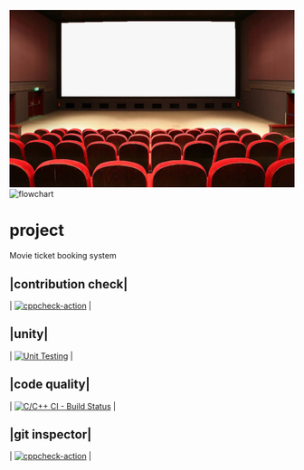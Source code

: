 ![Theatre](https://github.com/borramanojna/project/blob/b58bdd30b178bc591eacc6be98c5b58cee6fd5e5/1_Requirements/theatre.png)
![flowchart](https://user-images.githubusercontent.com/80617853/114844363-5d6ff280-9df8-11eb-89c3-6c8f2e16ea89.jpg)
# project
Movie ticket booking system

|contribution check|
--------------------
|           [![cppcheck-action](https://github.com/borramanojna/project/actions/workflows/cppcheck.yml/badge.svg)](https://github.com/borramanojna/project/actions/workflows/cppcheck.yml)       |



|unity|
-------
|   [![Unit Testing](https://github.com/borramanojna/project/actions/workflows/unit-test.yml/badge.svg)](https://github.com/borramanojna/project/actions/workflows/unit-test.yml)  |

|code quality|
--------------
|      [![C/C++ CI - Build Status](https://github.com/borramanojna/project/actions/workflows/c-build.yml/badge.svg)](https://github.com/borramanojna/project/actions/workflows/c-build.yml)      |

|git inspector|
---------------
|        [![cppcheck-action](https://github.com/borramanojna/project/actions/workflows/cppcheck.yml/badge.svg)](https://github.com/borramanojna/project/actions/workflows/cppcheck.yml)     |
